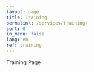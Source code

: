 ```yaml
---
layout: page
title: Training
permalink: /services/training/
sort: 0
in_menu: false
lang: en
ref: training
---
```


Training Page
